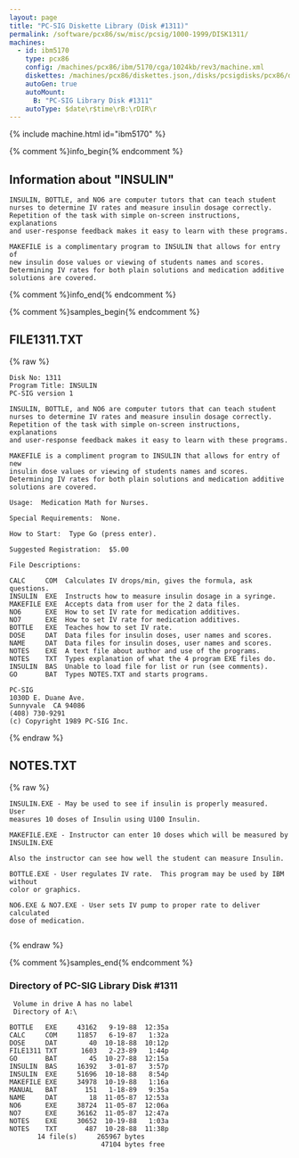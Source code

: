 ```yaml
---
layout: page
title: "PC-SIG Diskette Library (Disk #1311)"
permalink: /software/pcx86/sw/misc/pcsig/1000-1999/DISK1311/
machines:
  - id: ibm5170
    type: pcx86
    config: /machines/pcx86/ibm/5170/cga/1024kb/rev3/machine.xml
    diskettes: /machines/pcx86/diskettes.json,/disks/pcsigdisks/pcx86/diskettes.json
    autoGen: true
    autoMount:
      B: "PC-SIG Library Disk #1311"
    autoType: $date\r$time\rB:\rDIR\r
---
```


{% include machine.html id="ibm5170" %}

{% comment %}info_begin{% endcomment %}

## Information about "INSULIN"

    INSULIN, BOTTLE, and NO6 are computer tutors that can teach student
    nurses to determine IV rates and measure insulin dosage correctly.
    Repetition of the task with simple on-screen instructions, explanations
    and user-response feedback makes it easy to learn with these programs.
    
    MAKEFILE is a complimentary program to INSULIN that allows for entry of
    new insulin dose values or viewing of students names and scores.
    Determining IV rates for both plain solutions and medication additive
    solutions are covered.
{% comment %}info_end{% endcomment %}

{% comment %}samples_begin{% endcomment %}

## FILE1311.TXT

{% raw %}
```
Disk No: 1311
Program Title: INSULIN
PC-SIG version 1

INSULIN, BOTTLE, and NO6 are computer tutors that can teach student
nurses to determine IV rates and measure insulin dosage correctly.
Repetition of the task with simple on-screen instructions, explanations
and user-response feedback makes it easy to learn with these programs.

MAKEFILE is a compliment program to INSULIN that allows for entry of new
insulin dose values or viewing of students names and scores.
Determining IV rates for both plain solutions and medication additive
solutions are covered.

Usage:  Medication Math for Nurses.

Special Requirements:  None.

How to Start:  Type Go (press enter).

Suggested Registration:  $5.00

File Descriptions:

CALC     COM  Calculates IV drops/min, gives the formula, ask questions.
INSULIN  EXE  Instructs how to measure insulin dosage in a syringe.
MAKEFILE EXE  Accepts data from user for the 2 data files.
NO6      EXE  How to set IV rate for medication additives.
NO7      EXE  How to set IV rate for medication additives.
BOTTLE   EXE  Teaches how to set IV rate.
DOSE     DAT  Data files for insulin doses, user names and scores.
NAME     DAT  Data files for insulin doses, user names and scores.
NOTES    EXE  A text file about author and use of the programs.
NOTES    TXT  Types explanation of what the 4 program EXE files do.
INSULIN  BAS  Unable to load file for list or run (see comments).
GO       BAT  Types NOTES.TXT and starts programs.

PC-SIG
1030D E. Duane Ave.
Sunnyvale  CA 94086
(408) 730-9291
(c) Copyright 1989 PC-SIG Inc.

```
{% endraw %}

## NOTES.TXT

{% raw %}
```
INSULIN.EXE - May be used to see if insulin is properly measured.  User
measures 10 doses of Insulin using U100 Insulin.

MAKEFILE.EXE - Instructor can enter 10 doses which will be measured by INSULIN.EXE

Also the instructor can see how well the student can measure Insulin.

BOTTLE.EXE - User regulates IV rate.  This program may be used by IBM without
color or graphics.

NO6.EXE & NO7.EXE - User sets IV pump to proper rate to deliver calculated
dose of medication.
  
```
{% endraw %}

{% comment %}samples_end{% endcomment %}

### Directory of PC-SIG Library Disk #1311

     Volume in drive A has no label
     Directory of A:\

    BOTTLE   EXE     43162   9-19-88  12:35a
    CALC     COM     11857   6-19-87   1:32a
    DOSE     DAT        40  10-18-88  10:12p
    FILE1311 TXT      1603   2-23-89   1:44p
    GO       BAT        45  10-27-88  12:15a
    INSULIN  BAS     16392   3-01-87   3:57p
    INSULIN  EXE     51696  10-18-88   8:54p
    MAKEFILE EXE     34978  10-19-88   1:16a
    MANUAL   BAT       151   1-18-89   9:35a
    NAME     DAT        18  11-05-87  12:53a
    NO6      EXE     38724  11-05-87  12:06a
    NO7      EXE     36162  11-05-87  12:47a
    NOTES    EXE     30652  10-19-88   1:03a
    NOTES    TXT       487  10-28-88  11:38p
           14 file(s)     265967 bytes
                           47104 bytes free
